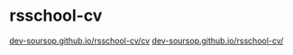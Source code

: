 # rsschool-cv
[dev-soursop.github.io/rsschool-cv/cv](https://dev-soursop.github.io/rsschool-cv/cv)
[dev-soursop.github.io/rsschool-cv/](https://dev-soursop.github.io/rsschool-cv/)